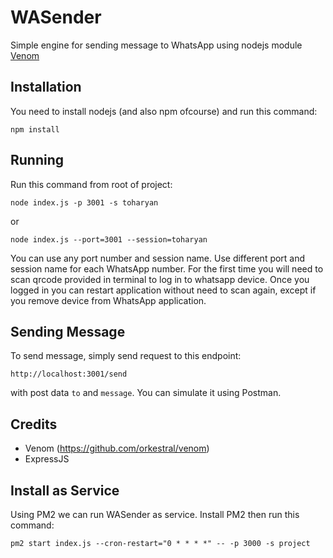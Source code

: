 # WASender

Simple engine for sending message to WhatsApp using nodejs module [Venom](https://github.com/orkestral/venom)

## Installation

You need to install nodejs (and also npm ofcourse) and run this command:

```
npm install
```

## Running

Run this command from root of project:

```
node index.js -p 3001 -s toharyan
```

or

```
node index.js --port=3001 --session=toharyan
```

You can use any port number and session name. Use different port and session name for each WhatsApp number.
For the first time you will need to scan qrcode provided in terminal to log in to whatsapp device.
Once you logged in you can restart application without need to scan again, except if you remove device from WhatsApp application.

## Sending Message

To send message, simply send request to this endpoint:

`http://localhost:3001/send`

with post data `to` and `message`. You can simulate it using Postman.

## Credits

- Venom (https://github.com/orkestral/venom)
- ExpressJS

## Install as Service

Using PM2 we can run WASender as service. Install PM2 then run this command:

```
pm2 start index.js --cron-restart="0 * * * *" -- -p 3000 -s project
```
